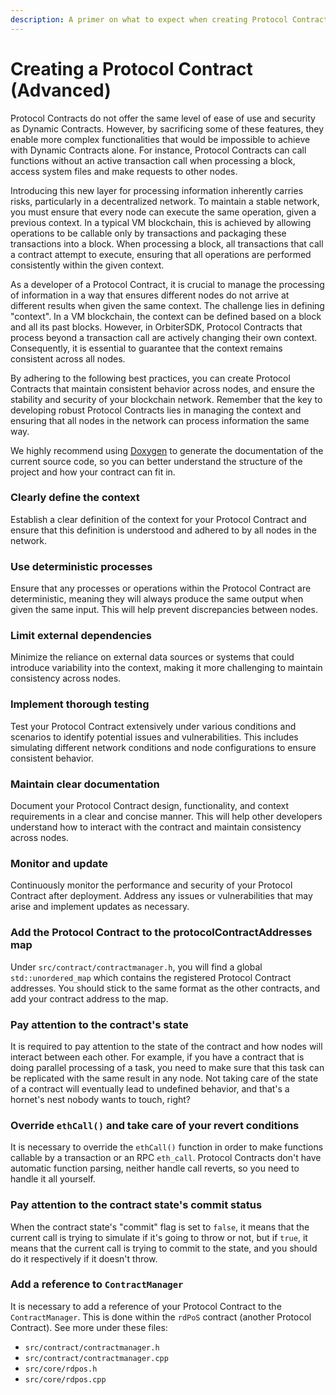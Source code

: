 ```yaml
---
description: A primer on what to expect when creating Protocol Contracts.
---
```


# Creating a Protocol Contract (Advanced)

Protocol Contracts do not offer the same level of ease of use and security as Dynamic Contracts. However, by sacrificing some of these features, they enable more complex functionalities that would be impossible to achieve with Dynamic Contracts alone. For instance, Protocol Contracts can call functions without an active transaction call when processing a block, access system files and make requests to other nodes.

Introducing this new layer for processing information inherently carries risks, particularly in a decentralized network. To maintain a stable network, you must ensure that every node can execute the same operation, given a previous context. In a typical VM blockchain, this is achieved by allowing operations to be callable only by transactions and packaging these transactions into a block. When processing a block, all transactions that call a contract attempt to execute, ensuring that all operations are performed consistently within the given context.

As a developer of a Protocol Contract, it is crucial to manage the processing of information in a way that ensures different nodes do not arrive at different results when given the same context. The challenge lies in defining "context". In a VM blockchain, the context can be defined based on a block and all its past blocks. However, in OrbiterSDK, Protocol Contracts that process beyond a transaction call are actively changing their own context. Consequently, it is essential to guarantee that the context remains consistent across all nodes.

By adhering to the following best practices, you can create Protocol Contracts that maintain consistent behavior across nodes, and ensure the stability and security of your blockchain network. Remember that the key to developing robust Protocol Contracts lies in managing the context and ensuring that all nodes in the network can process information the same way.

We highly recommend using [Doxygen](https://doxygen.nl) to generate the documentation of the current source code, so you can better understand the structure of the project and how your contract can fit in.

### Clearly define the context

Establish a clear definition of the context for your Protocol Contract and ensure that this definition is understood and adhered to by all nodes in the network.

### Use deterministic processes

Ensure that any processes or operations within the Protocol Contract are deterministic, meaning they will always produce the same output when given the same input. This will help prevent discrepancies between nodes.

### Limit external dependencies

Minimize the reliance on external data sources or systems that could introduce variability into the context, making it more challenging to maintain consistency across nodes.

### Implement thorough testing

Test your Protocol Contract extensively under various conditions and scenarios to identify potential issues and vulnerabilities. This includes simulating different network conditions and node configurations to ensure consistent behavior.

### Maintain clear documentation

Document your Protocol Contract design, functionality, and context requirements in a clear and concise manner. This will help other developers understand how to interact with the contract and maintain consistency across nodes.

### Monitor and update

Continuously monitor the performance and security of your Protocol Contract after deployment. Address any issues or vulnerabilities that may arise and implement updates as necessary.

### Add the Protocol Contract to the protocolContractAddresses map

Under `src/contract/contractmanager.h`, you will find a global `std::unordered_map` which contains the registered Protocol Contract addresses. You should stick to the same format as the other contracts, and add your contract address to the map.

### Pay attention to the contract's state

It is required to pay attention to the state of the contract and how nodes will interact between each other. For example, if you have a contract that is doing parallel processing of a task, you need to make sure that this task can be replicated with the same result in any node. Not taking care of the state of a contract will eventually lead to undefined behavior, and that's a hornet's nest nobody wants to touch, right?

### Override `ethCall()` and take care of your revert conditions

It is necessary to override the `ethCall()` function in order to make functions callable by a transaction or an RPC `eth_call`. Protocol Contracts don't have automatic function parsing, neither handle call reverts, so you need to handle it all yourself.

### Pay attention to the contract state's commit status

When the contract state's "commit" flag is set to `false`, it means that the current call is trying to simulate if it's going to throw or not, but if `true`, it means that the current call is trying to commit to the state, and you should do it respectively if it doesn't throw.

### Add a reference to `ContractManager`

It is necessary to add a reference of your Protocol Contract to the `ContractManager`. This is done within the `rdPoS` contract (another Protocol Contract). See more under these files:

* `src/contract/contractmanager.h`
* `src/contract/contractmanager.cpp`
* `src/core/rdpos.h`
* `src/core/rdpos.cpp`
